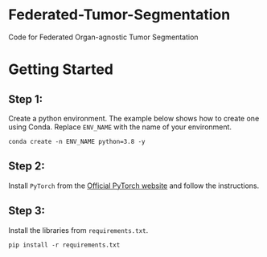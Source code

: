 # Federated-Tumor-Segmentation
Code for Federated Organ-agnostic Tumor Segmentation

# Getting Started

## Step 1:
Create a python environment. The example below shows how to create one using Conda. Replace `ENV_NAME` with the name of your environment.
```
conda create -n ENV_NAME python=3.8 -y
```

## Step 2:
Install `PyTorch` from the [Official PyTorch website](https://pytorch.org/get-started/locally/) and follow the instructions.

## Step 3:
Install the libraries from `requirements.txt`.
```
pip install -r requirements.txt
```